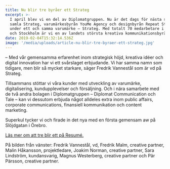 ```yaml
---
title: Nu blir tre byråer ett Strateg
excerpt: >-
  I april blev vi en del av Diplomatgruppen. Nu är det dags för nästa steg. Att
  samla Strateg, varumärkesbyrån YouMe Agency och designbyrån Repeat Studio
  under ett och samma varumärke – Strateg. Med totalt 70 medarbetare i Örebro
  och Stockholm är vi en av landets största kreativa kommunikationsbyråer.
date: 2019-02-04T15:32:14.536Z
image: '/media/uploads/article-nu-blir-tre-byraer-ett-strateg.jpg'
---
```


– Med vår gemensamma erfarenhet inom strategisk höjd, kreativa idéer och digital innovation har vi ett svårslaget erbjudande. Vi har samma namn som tidigare, men blir så mycket starkare, säger Fredrik Vannestål som är vd på Strateg.

Tillsammans stöttar vi våra kunder med utveckling av varumärke, digitalisering, kundupplevelser och försäljning. Och i nära samarbete med de två andra bolagen i Diplomatgruppen – Diplomat Communication och Tale – kan vi dessutom erbjuda något alldeles extra inom public affairs, corporate communications, finansiell kommunikation och content marketing.

Superkul tycker vi och firade in det nya med en första gemensam aw på Slöjdgatan i Örebro.

[Läs mer om att tre blir ett på Resumé.](https://www.resume.se/nyheter/artiklar/2019/02/04/diplomatgruppen-vaxte-med-80-procent-2018--bildar-storbyra/)

På bilden från vänster: Fredrik Vannestål, vd, Fredrik Malm, creative partner, Malin Håkansson, projektledare, Joakim Norman, creative partner, Sara Lindström, kundansvarig, Magnus Westerberg, creative partner och Pär Pärsson, creative partner.
